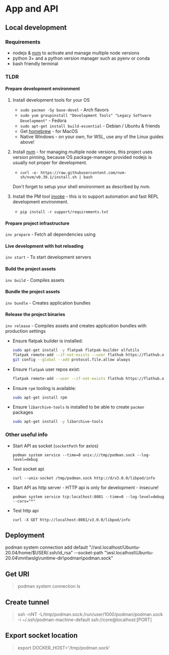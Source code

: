 # App and API

## Local development

### Requirements

- nodejs & [nvm](https://github.com/nvm-sh/nvm#installing-and-updating) to activate and manage multiple node versions
- python 3+ and a python version manager such as pyenv or conda
- bash friendly terminal

### TLDR

#### Prepare development environment

1. Install development tools for your OS

   - `sudo pacman -Sy base-devel` - Arch flavors
   - `sudo yum groupinstall "Development Tools" "Legacy Software Development"` - Fedora
   - `sudo apt-get install build-essential` - Debian / Ubuntu & friends
   - Get [homebrew](https://brew.sh/) - for MacOS
   - Native Windows - on your own, for WSL, use any of the Linux guides above!

2. Install [nvm](https://github.com/nvm-sh/nvm#installing-and-updating) - for managing multiple node versions, this project uses version pinning, because OS package-manager provided nodejs is usually not proper for development.

   - `curl -o- https://raw.githubusercontent.com/nvm-sh/nvm/v0.39.1/install.sh | bash`

   Don't forget to setup your shell environment as described by nvm.

3. Install the PM tool [invoke](https://www.pyinvoke.org/) - this is to support automation and fast REPL development environment.

   - `pip install -r support/requirements.txt`

#### Prepare project infrastructure

`inv prepare` - Fetch all dependencies using

#### Live development with hot reloading

`inv start` - To start development servers

#### Build the project assets

`inv build` - Compiles assets

#### Bundle the project assets

`inv bundle` - Creates application bundles

#### Release the project binaries

`inv release` - Compiles assets and creates application bundles with production settings

- Ensure flatpak builder is installed:

  ```bash
  sudo apt-get install -y flatpak flatpak-builder elfutils
  flatpak remote-add --if-not-exists --user flathub https://flathub.org/repo/flathub.flatpakrepo
  git config --global --add protocol.file.allow always
  ```

- Ensure `flatpak` user repos exist:

  ```bash
  flatpak remote-add --user --if-not-exists flathub https://flathub.org/repo/flathub.flatpakrepo
  ```

- Ensure `rpm` tooling is available:

  ```bash
  sudo apt-get install rpm
  ```

- Ensure `libarchive-tools` is installed to be able to create `pacman` packages

  ```bash
  sudo apt-get install -y libarchive-tools
  ```

### Other useful info

- Start API as socket (`socketPath` for axios)

  `podman system service --time=0 unix:///tmp/podman.sock --log-level=debug`

- Test socket api

  `curl --unix-socket /tmp/podman.sock http://d/v3.0.0/libpod/info`

- Start API as http server - HTTP api is only for development - insecure!

  `podman system service tcp:localhost:8081 --time=0 --log-level=debug --cors="*"`

- Test http api

  `curl -X GET http://localhost:8081/v3.0.0/libpod/info`

## Deployment

podman system connection add default "//wsl.localhost/Ubuntu-20.04/home/$USER/.ssh/id_rsa" --socket-path "\\wsl.localhost\Ubuntu-20.04\mnt\wslg\runtime-dir\podman\podman.sock"

## Get URI

> podman system connection ls

## Create tunnel

> ssh -nNT -L/tmp/podman.sock:/run/user/1000/podman/podman.sock -i ~/.ssh/podman-machine-default ssh://core@localhost:[PORT]

## Export socket location

> export DOCKER_HOST='/tmp/podman.sock'
